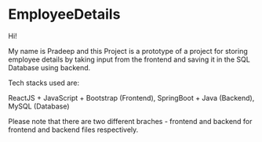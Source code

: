 # EmployeeDetails


Hi! 

My name is Pradeep and this Project is a prototype of a project for storing employee details by taking input from the frontend
and saving it in the SQL Database using backend.

Tech stacks used are:

ReactJS + JavaScript + Bootstrap (Frontend),
SpringBoot + Java  (Backend),
MySQL (Database)

Please note that there are two different braches - frontend and backend for frontend and backend files respectively.
